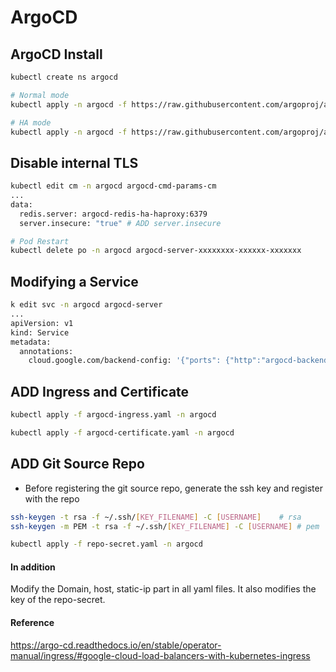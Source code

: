# ArgoCD

## ArgoCD Install

```bash
kubectl create ns argocd

# Normal mode
kubectl apply -n argocd -f https://raw.githubusercontent.com/argoproj/argo-cd/stable/manifests/install.yaml

# HA mode
kubectl apply -n argocd -f https://raw.githubusercontent.com/argoproj/argo-cd/stable/manifests/ha/install.yaml
```

## Disable internal TLS

```bash
kubectl edit cm -n argocd argocd-cmd-params-cm
...
data:
  redis.server: argocd-redis-ha-haproxy:6379
  server.insecure: "true" # ADD server.insecure

# Pod Restart
kubectl delete po -n argocd argocd-server-xxxxxxxx-xxxxxx-xxxxxxx
```

## Modifying a Service

```bash
k edit svc -n argocd argocd-server 
...
apiVersion: v1
kind: Service
metadata:
  annotations:
    cloud.google.com/backend-config: '{"ports": {"http":"argocd-backend-config"}}' # ADD backend-config annotation
```

## ADD Ingress and Certificate

```bash
kubectl apply -f argocd-ingress.yaml -n argocd

kubectl apply -f argocd-certificate.yaml -n argocd
```

## ADD Git Source Repo
- Before registering the git source repo, generate the ssh key and register with the repo

```bash
ssh-keygen -t rsa -f ~/.ssh/[KEY_FILENAME] -C [USERNAME] 	# rsa
ssh-keygen -m PEM -t rsa -f ~/.ssh/[KEY_FILENAME] -C [USERNAME]	# pem

kubectl apply -f repo-secret.yaml -n argocd
```

#### In addition
Modify the Domain, host, static-ip part in all yaml files. It also modifies the key of the repo-secret.

#### Reference
<https://argo-cd.readthedocs.io/en/stable/operator-manual/ingress/#google-cloud-load-balancers-with-kubernetes-ingress>

